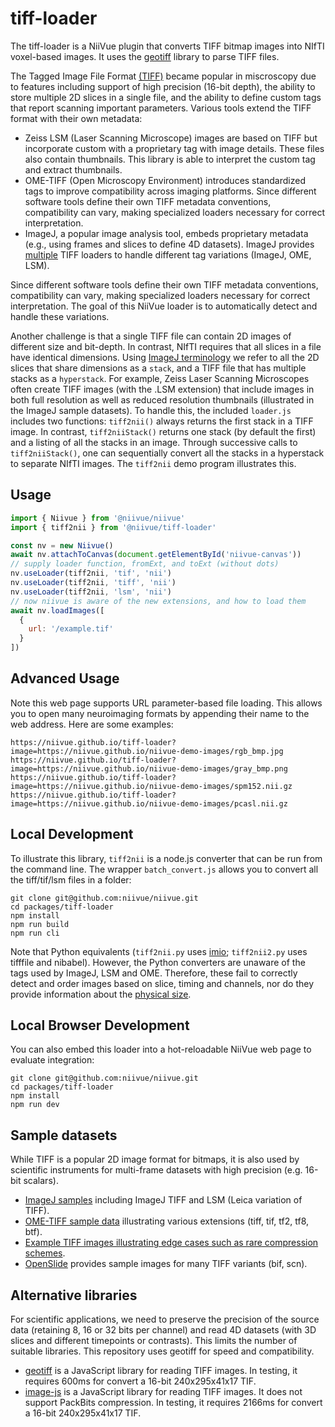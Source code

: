 # tiff-loader

The tiff-loader is a NiiVue plugin that converts TIFF bitmap images into NIfTI voxel-based images. It uses the [geotiff](https://github.com/geotiffjs/geotiff.js) library to parse TIFF files.

The Tagged Image File Format [(TIFF)](https://paulbourke.net/dataformats/tiff/) became popular in miscroscopy due to features including support of high precision (16-bit depth), the ability to store multiple 2D slices in a single file, and the ability to define custom tags that report scanning important parameters. Various tools extend the TIFF format with their own metadata:

- Zeiss LSM (Laser Scanning Microscope) images are based on TIFF but incorporate custom with a proprietary tag with image details. These files also contain thumbnails. This library is able to interpret the custom tag and extract thumbnails.
- OME-TIFF (Open Microscopy Environment) introduces standardized tags to improve compatibility across imaging platforms.
  Since different software tools define their own TIFF metadata conventions, compatibility can vary, making specialized loaders necessary for correct interpretation.
- ImageJ, a popular image analysis tool, embeds proprietary metadata (e.g., using frames and slices to define 4D datasets). ImageJ provides [multiple](https://imagej.net/formats/tiff) TIFF loaders to handle different tag variations (ImageJ, OME, LSM).

Since different software tools define their own TIFF metadata conventions, compatibility can vary, making specialized loaders necessary for correct interpretation. The goal of this NiiVue loader is to automatically detect and handle these variations.

Another challenge is that a single TIFF file can contain 2D images of different size and bit-depth. In contrast, NIfTI requires that all slices in a file have identical dimensions. Using [ImageJ terminology](https://imagej.net/ij/docs/guide/146-8.html#toc-Section-8) we refer to all the 2D slices that share dimensions as a `stack`, and a TIFF file that has multiple stacks as a `hyperstack`. For example, Zeiss Laser Scanning Microscopes often create TIFF images (with the .LSM extension) that include images in both full resolution as well as reduced resolution thumbnails (illustrated in the ImageJ sample datasets). To handle this, the included `loader.js` includes two functions: `tiff2nii()` always returns the first stack in a TIFF image. In contrast, `tiff2niiStack()` returns one stack (by default the first) and a listing of all the stacks in an image. Through successive calls to `tiff2niiStack()`, one can sequentially convert all the stacks in a hyperstack to separate NIfTI images. The `tiff2nii` demo program illustrates this.

## Usage

```javascript
import { Niivue } from '@niivue/niivue'
import { tiff2nii } from '@niivue/tiff-loader'

const nv = new Niivue()
await nv.attachToCanvas(document.getElementById('niivue-canvas'))
// supply loader function, fromExt, and toExt (without dots)
nv.useLoader(tiff2nii, 'tif', 'nii')
nv.useLoader(tiff2nii, 'tiff', 'nii')
nv.useLoader(tiff2nii, 'lsm', 'nii')
// now niivue is aware of the new extensions, and how to load them
await nv.loadImages([
  {
    url: '/example.tif'
  }
])
```

## Advanced Usage

Note this web page supports URL parameter-based file loading. This allows you to open many neuroimaging formats by appending their name to the web address. Here are some examples:

```
https://niivue.github.io/tiff-loader?image=https://niivue.github.io/niivue-demo-images/rgb_bmp.jpg
https://niivue.github.io/tiff-loader?image=https://niivue.github.io/niivue-demo-images/gray_bmp.png
https://niivue.github.io/tiff-loader?image=https://niivue.github.io/niivue-demo-images/spm152.nii.gz
https://niivue.github.io/tiff-loader?image=https://niivue.github.io/niivue-demo-images/pcasl.nii.gz
```

## Local Development

To illustrate this library, `tiff2nii` is a node.js converter that can be run from the command line. The wrapper `batch_convert.js` allows you to convert all the tiff/tif/lsm files in a folder:

```
git clone git@github.com:niivue/niivue.git
cd packages/tiff-loader
npm install
npm run build
npm run cli
```

Note that Python equivalents (`tiff2nii.py` uses [imio](https://github.com/brainglobe/imio); `tiff2nii2.py` uses tifffile and nibabel). However, the Python converters are unaware of the tags used by ImageJ, LSM and OME. Therefore, these fail to correctly detect and order images based on slice, timing and channels, nor do they provide information about the [physical size](https://brainder.org/2012/09/23/the-nifti-file-format/).

## Local Browser Development

You can also embed this loader into a hot-reloadable NiiVue web page to evaluate integration:

```
git clone git@github.com:niivue/niivue.git
cd packages/tiff-loader
npm install
npm run dev
```

## Sample datasets

While TIFF is a popular 2D image format for bitmaps, it is also used by scientific instruments for multi-frame datasets with high precision (e.g. 16-bit scalars).

- [ImageJ samples](https://samples.fiji.sc/) including ImageJ TIFF and LSM (Leica variation of TIFF).
- [OME-TIFF sample data](https://ome-model.readthedocs.io/en/stable/ome-tiff/data.html) illustrating various extensions (tiff, tif, tf2, tf8, btf).
- [Example TIFF images illustrating edge cases such as rare compression schemes](https://github.com/tlnagy/exampletiffs).
 - [OpenSlide](https://openslide.org/) provides sample images for many TIFF variants (bif, scn).
## Alternative libraries

For scientific applications, we need to preserve the precision of the source data (retaining 8, 16 or 32 bits per channel) and read 4D datasets (with 3D slices and different timepoints or contrasts). This limits the number of suitable libraries. This repository uses geotiff for speed and compatibility.

- [geotiff](https://github.com/geotiffjs/geotiff.js) is a JavaScript library for reading TIFF images. In testing, it requires 600ms for convert a 16-bit 240x295x41x17 TIF.
- [image-js](https://github.com/image-js/image-js) is a JavaScript library for reading TIFF images. It does not support PackBits compression. In testing, it requires 2166ms for convert a 16-bit 240x295x41x17 TIF.
